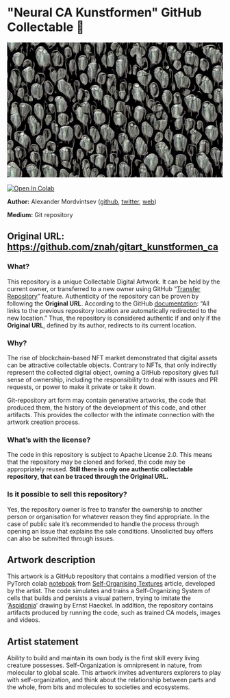 
# "Neural CA Kunstformen" GitHub Collectable 💎

![](aspidonia_ca.jpg)

[![Open In Colab](https://colab.research.google.com/assets/colab-badge.svg)](https://colab.research.google.com/github/znah/gitart_kunstformen_ca/blob/main/kunstformen_nca.ipynb)

**Author:** Alexander Mordvintsev ([github](https://github.com/znah), [twitter](https://twitter.com/zzznah), [web](https://znah.net/))

**Medium:** Git repository

## **Original URL:** https://github.com/znah/gitart_kunstformen_ca

### What? 

This repository is a unique Collectable Digital Artwork. It can be held by the current owner,
or transferred to a new owner using GitHub “[Transfer Repository](https://docs.github.com/en/github/administering-a-repository/transferring-a-repository)” 
feature. Authenticity of the repository can be proven by following the **Original URL**.
According to the GitHub [documentation](https://docs.github.com/en/github/administering-a-repository/transferring-a-repository#whats-transferred-with-a-repository):
“All links to the previous repository location are automatically redirected to the new location.” 
Thus, the repository is considered authentic if and only if the **Original URL**, defined by its author, redirects to its current location.

### Why?

The rise of blockchain-based NFT market demonstrated that digital assets can be attractive collectable objects.
Contrary to NFTs, that only indirectly represent the collected digital object, owning a GitHub repository gives full sense of ownership,
including the responsibility to deal with issues and PR requests, or power to make it private or take it down.

Git-repository art form may contain generative artworks, the code that produced them, the history of the development of this code,
and other artifacts. This provides the collector with the intimate connection with the artwork creation process.

### What’s with the license?

The code in this repository is subject to Apache License 2.0. This means that the repository may be cloned and forked, the code may be appropriately reused.
**Still there is only one authentic collectable repository, that can be traced through the Original URL.**

### Is it possible to sell this repository?

Yes, the repository owner is free to transfer the ownership to another person or organisation for whatever reason they find appropriate.
In the case of public sale it’s recommended to handle the process through opening an issue that explains the sale conditions.
Unsolicited buy offers can also be submitted through issues.

## Artwork description
This artwork is a GitHub repository that contains a modified version of the PyTorch colab [notebook](https://colab.research.google.com/github/google-research/self-organising-systems/blob/master/notebooks/texture_nca_pytorch.ipynb)
from [Self-Organising Textures](https://distill.pub/selforg/2021/textures/) article, developed by the artist.
The code simulates and trains a Self-Organizing System of cells that builds and persists a visual pattern, trying to imitate the ‘[Aspidonia](https://commons.wikimedia.org/wiki/File:Haeckel_Aspidonia.jpg)’ drawing by Ernst Haeckel.
In addition, the repository contains artifacts produced by running the code, such as trained CA models, images and videos.

## Artist statement
Ability to build and maintain its own body is the first skill every living creature possesses.
Self-Organization is omnipresent in nature, from molecular to global scale.
This artwork invites adventurers explorers to play with self-organization,
and think about the relationship between parts and the whole,
from bits and molecules to societies and ecosystems.
